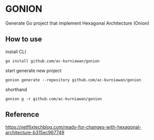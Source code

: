 # GONION

Generate Go project that implement Hexagonal Architecture (Onion)

## How to use

install CLI
```shell
go install github.com/ac-kurniawan/gonion
```

start generate new project
```shell
gonion generate --repository github.com/ac-kurniawan/gonion
```

shorthand
```shell
gonion g -r github.com/ac-kurniawan/gonion
```

## Reference
https://netflixtechblog.com/ready-for-changes-with-hexagonal-architecture-b315ec967749